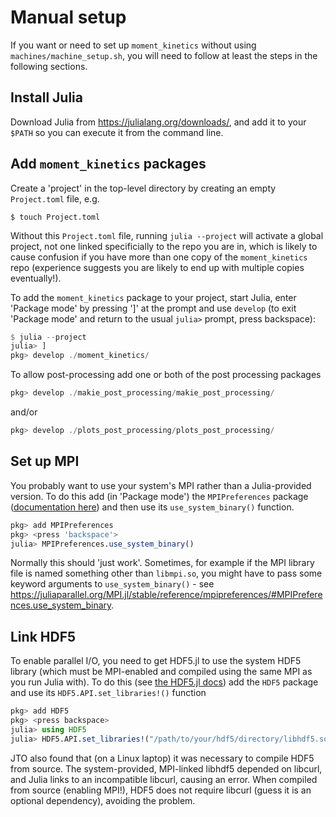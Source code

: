 # Manual setup

If you want or need to set up `moment_kinetics` without using
`machines/machine_setup.sh`, you will need to follow at least the steps in the
following sections.

## Install Julia

Download Julia from <https://julialang.org/downloads/>, and add it to your
`$PATH` so you can execute it from the command line.

## Add `moment_kinetics` packages

Create a 'project' in the top-level directory by creating an empty
`Project.toml` file, e.g.
```
$ touch Project.toml
```
Without this `Project.toml` file, running `julia --project` will activate a
global project, not one linked specificially to the repo you are in, which is
likely to cause confusion if you have more than one copy of the
`moment_kinetics` repo (experience suggests you are likely to end up with
multiple copies eventually!).

To add the `moment_kinetics` package to your project, start Julia, enter
'Package mode' by pressing ']' at the prompt and use `develop` (to exit
'Package mode' and return to the usual `julia>` prompt, press backspace):
```julia
$ julia --project
julia> ]
pkg> develop ./moment_kinetics/
```
To allow post-processing add one or both of the post processing packages
```julia
pkg> develop ./makie_post_processing/makie_post_processing/
```
and/or
```julia
pkg> develop ./plots_post_processing/plots_post_processing/
```

## Set up MPI

You probably want to use your system's MPI rather than a Julia-provided
version. To do this add (in 'Package mode') the `MPIPreferences` package
([documentation
here](https://juliaparallel.org/MPI.jl/stable/configuration/#using_system_mpi))
and then use its `use_system_binary()` function.
```julia
pkg> add MPIPreferences
pkg> <press 'backspace'>
julia> MPIPreferences.use_system_binary()
```
Normally this should 'just work'. Sometimes, for example if the MPI library
file is named something other than `libmpi.so`, you might have to pass some
keyword arguments to `use_system_binary()` - see
<https://juliaparallel.org/MPI.jl/stable/reference/mpipreferences/#MPIPreferences.use_system_binary>.

## Link HDF5

To enable parallel I/O, you need to get HDF5.jl to use the system HDF5 library
(which must be MPI-enabled and compiled using the same MPI as you run Julia
with). To do this (see [the HDF5.jl
docs](https://juliaio.github.io/HDF5.jl/stable/#Using-custom-or-system-provided-HDF5-binaries))
add the `HDF5` package and use its `HDF5.API.set_libraries!()` function
```julia
pkg> add HDF5
pkg> <press backspace>
julia> using HDF5
julia> HDF5.API.set_libraries!("/path/to/your/hdf5/directory/libhdf5.so", "/path/to/your/hdf5/directory/libhdf5_hl.so")
```
JTO also found that (on a Linux laptop) it was necessary to compile HDF5 from
source. The system-provided, MPI-linked libhdf5 depended on libcurl, and Julia
links to an incompatible libcurl, causing an error. When compiled from source
(enabling MPI!), HDF5 does not require libcurl (guess it is an optional
dependency), avoiding the problem.
